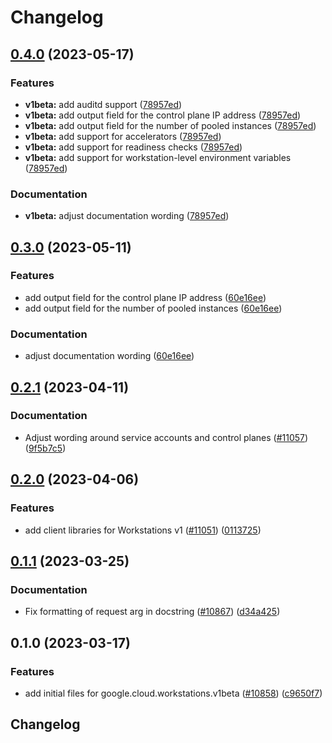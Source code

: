 # Changelog

## [0.4.0](https://github.com/googleapis/google-cloud-python/compare/google-cloud-workstations-v0.3.0...google-cloud-workstations-v0.4.0) (2023-05-17)


### Features

* **v1beta:** add auditd support ([78957ed](https://github.com/googleapis/google-cloud-python/commit/78957ed60b63eb3c5d26912934c77c99b288c3a7))
* **v1beta:** add output field for the control plane IP address ([78957ed](https://github.com/googleapis/google-cloud-python/commit/78957ed60b63eb3c5d26912934c77c99b288c3a7))
* **v1beta:** add output field for the number of pooled instances ([78957ed](https://github.com/googleapis/google-cloud-python/commit/78957ed60b63eb3c5d26912934c77c99b288c3a7))
* **v1beta:** add support for accelerators ([78957ed](https://github.com/googleapis/google-cloud-python/commit/78957ed60b63eb3c5d26912934c77c99b288c3a7))
* **v1beta:** add support for readiness checks ([78957ed](https://github.com/googleapis/google-cloud-python/commit/78957ed60b63eb3c5d26912934c77c99b288c3a7))
* **v1beta:** add support for workstation-level environment variables ([78957ed](https://github.com/googleapis/google-cloud-python/commit/78957ed60b63eb3c5d26912934c77c99b288c3a7))


### Documentation

* **v1beta:** adjust documentation wording ([78957ed](https://github.com/googleapis/google-cloud-python/commit/78957ed60b63eb3c5d26912934c77c99b288c3a7))

## [0.3.0](https://github.com/googleapis/google-cloud-python/compare/google-cloud-workstations-v0.2.1...google-cloud-workstations-v0.3.0) (2023-05-11)


### Features

* add output field for the control plane IP address ([60e16ee](https://github.com/googleapis/google-cloud-python/commit/60e16ee099ab5522563e44d307a76af4c8177288))
* add output field for the number of pooled instances ([60e16ee](https://github.com/googleapis/google-cloud-python/commit/60e16ee099ab5522563e44d307a76af4c8177288))


### Documentation

* adjust documentation wording ([60e16ee](https://github.com/googleapis/google-cloud-python/commit/60e16ee099ab5522563e44d307a76af4c8177288))

## [0.2.1](https://github.com/googleapis/google-cloud-python/compare/google-cloud-workstations-v0.2.0...google-cloud-workstations-v0.2.1) (2023-04-11)


### Documentation

* Adjust wording around service accounts and control planes ([#11057](https://github.com/googleapis/google-cloud-python/issues/11057)) ([9f5b7c5](https://github.com/googleapis/google-cloud-python/commit/9f5b7c5a03b34fa1219c7218fa239ea6d829a949))

## [0.2.0](https://github.com/googleapis/google-cloud-python/compare/google-cloud-workstations-v0.1.1...google-cloud-workstations-v0.2.0) (2023-04-06)


### Features

* add client libraries for Workstations v1 ([#11051](https://github.com/googleapis/google-cloud-python/issues/11051)) ([0113725](https://github.com/googleapis/google-cloud-python/commit/011372504f796156bc929ce414a9aa96bd73360c))

## [0.1.1](https://github.com/googleapis/google-cloud-python/compare/google-cloud-workstations-v0.1.0...google-cloud-workstations-v0.1.1) (2023-03-25)


### Documentation

* Fix formatting of request arg in docstring ([#10867](https://github.com/googleapis/google-cloud-python/issues/10867)) ([d34a425](https://github.com/googleapis/google-cloud-python/commit/d34a425f7d0f02bebaf20d24b725b8c25c699697))

## 0.1.0 (2023-03-17)


### Features

* add initial files for google.cloud.workstations.v1beta ([#10858](https://github.com/googleapis/google-cloud-python/issues/10858)) ([c9650f7](https://github.com/googleapis/google-cloud-python/commit/c9650f74cbf6ee04d1ccbd17947b66a0fecd4237))

## Changelog
